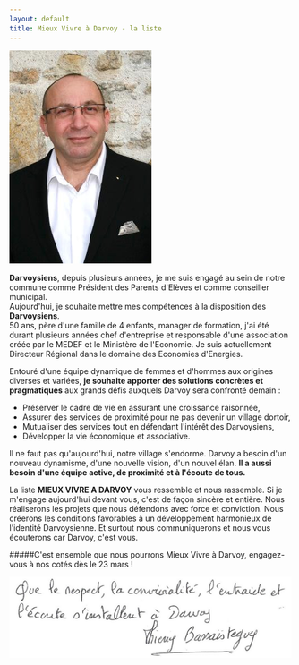 ```yaml
---
layout: default
title: Mieux Vivre à Darvoy - la liste
---
```


<img class="left small" src="/img/thierry.jpg">

<strong class="extra">Darvoysiens</strong>, depuis plusieurs années, je me suis 
engagé au sein de notre commune comme Président des Parents d'Elèves et comme 
conseiller municipal.  
Aujourd'hui, je souhaite mettre mes compétences à la disposition des
**Darvoysiens**.  
50 ans, père d'une famille de 4 enfants, manager de formation, j'ai été durant
plusieurs années chef d'entreprise et responsable d'une association créée par
le MEDEF et le Ministère de l'Economie. Je suis actuellement Directeur Régional
dans le domaine des Economies d'Energies.

Entouré d'une équipe dynamique de femmes et d'hommes aux origines diverses et
variées, **je souhaite apporter des solutions concrètes et pragmatiques** aux
grands défis auxquels Darvoy sera confronté demain :

- Préserver le cadre de vie en assurant une croissance raisonnée,
- Assurer des services de proximité pour ne pas devenir un village dortoir,
- Mutualiser des services tout en défendant l'intérêt des Darvoysiens,
- Développer la vie économique et associative.

Il ne faut pas qu'aujourd'hui, notre village s'endorme. Darvoy a besoin d'un
nouveau dynamisme, d'une nouvelle vision, d'un nouvel élan. **Il a aussi besoin
d'une équipe active, de proximité et à l'écoute de tous.**

La liste **MIEUX VIVRE A DARVOY** vous ressemble et nous rassemble. Si je 
m'engage aujourd'hui devant vous, c'est de façon sincère et entière. Nous 
réaliserons les projets que nous défendons avec force et conviction. Nous 
créerons les conditions favorables à un développement harmonieux de l'identité 
Darvoysienne. Et surtout nous communiquerons et nous vous écouterons car 
Darvoy, c'est vous.

#####C'est ensemble que nous pourrons Mieux Vivre à Darvoy, engagez-vous à nos cotés dès le 23 mars !

![](/img/mot.jpg)
